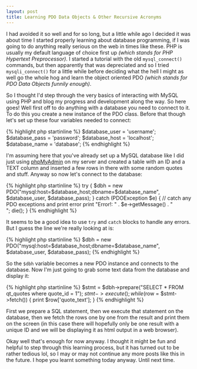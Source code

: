 ```yaml
---
layout: post
title: Learning PDO Data Objects & Other Recursive Acronyms
---
```


I had avoided it so well and for so long, but a little while ago I decided it was about time I started properly learning about database programming, if I was going to do anything really serious on the web in times like these. PHP is usually my default language of choice first up *(which stands for PHP Hypertext Preprocessor)*. I started a tutorial with the old `mysql_connect()` commands, but then apparently that was depreciated and so I tried `mysqli_connect()` for a little while before deciding what the hell I might as well go the whole hog and learn the object oriented PDO *(which stands for PDO Data Objects funnily enough)*.

So I thought I'd step through the very basics of interacting with MySQL using PHP and blog my progress and development along the way. So here goes! Well first off to do anything with a database you need to connect to it. To do this you create a new instance of the PDO class. Before that though let's set up these four variables needed to connect:

{% highlight php startinline %}
$database_user = 'username';
$database_pass = 'password';
$database_host = 'localhost'; 
$database_name = 'database';
{% endhighlight %}

I'm assuming here that you've already set up a MySQL database like I did just using [phpMyAdmin](http://www.phpmyadmin.net/) on my server and created a table with an ID and a TEXT column and inserted a few rows in there with some random quotes and stuff. Anyway so now let's connect to the database:

{% highlight php startinline %}
try { 
	$dbh = new PDO("mysql:host=$database_host;dbname=$database_name", $database_user, $database_pass);
	} 
catch (PDOException $e) 
	{ // catch any PDO exceptions and print error
	print "Error!: " . $e->getMessage() . "<br/>";
	die();
}
{% endhighlight %}

It seems to be a good idea to use `try` and `catch` blocks to handle any errors. But I guess the line we're really looking at is:

{% highlight php startinline %}
$dbh = new PDO("mysql:host=$database_host;dbname=$database_name", $database_user, $database_pass);
{% endhighlight %}

So the `$dbh` variable becomes a new PDO instance and connects to the database. Now I'm just going to grab some text data from the database and display it:

{% highlight php startinline %}
$stmt = $dbh->prepare("SELECT * FROM qt_quotes where quote_id = 1");
$stmt->execute();
while ($row = $stmt->fetch()) {
	print $row['quote_text'];
	}
{% endhighlight %}

First we prepare a SQL statement, then we execute that statement on the database, then we fetch the rows one by one from the result and print them on the screen (in this case there will hopefully only be one result with a unique ID and we will be displaying it as html output in a web browser).

Okay well that's enough for now anyway. I thought it might be fun and helpful to step through this learning process, but it has turned out to be rather tedious lol, so I may or may not continue any more posts like this in the future. I hope you learnt something today anyway. Until next time.